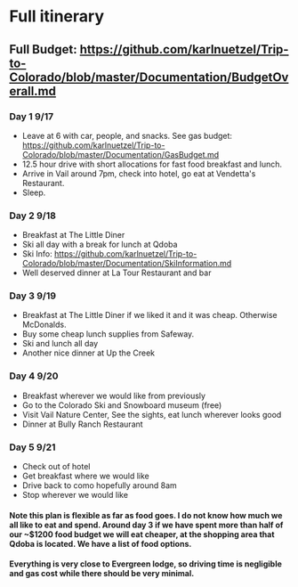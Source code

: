 # Full itinerary
## Full Budget: https://github.com/karlnuetzel/Trip-to-Colorado/blob/master/Documentation/BudgetOverall.md

### Day 1 9/17
* Leave at 6 with car, people, and snacks. See gas budget: https://github.com/karlnuetzel/Trip-to-Colorado/blob/master/Documentation/GasBudget.md
* 12.5 hour drive with short allocations for fast food breakfast and lunch.
* Arrive in Vail around 7pm, check into hotel, go eat at Vendetta's Restaurant.
* Sleep.

### Day 2 9/18
* Breakfast at The Little Diner
* Ski all day with a break for lunch at Qdoba
* Ski Info: https://github.com/karlnuetzel/Trip-to-Colorado/blob/master/Documentation/SkiInformation.md
* Well deserved dinner at La Tour Restaurant and bar

### Day 3 9/19
* Breakfast at The Little Diner if we liked it and it was cheap. Otherwise McDonalds. 
* Buy some cheap lunch supplies from Safeway.
* Ski and lunch all day
* Another nice dinner at Up the Creek

### Day 4 9/20
* Breakfast wherever we would like from previously
* Go to the Colorado Ski and Snowboard museum (free)
* Visit Vail Nature Center, See the sights, eat lunch wherever looks good
* Dinner at Bully Ranch Restaurant

### Day 5 9/21
* Check out of hotel
* Get breakfast where we would like
* Drive back to como hopefully around 8am
* Stop wherever we would like

#### Note this plan is flexible as far as food goes. I do not know how much we all like to eat and spend. Around day 3 if we have spent more than half of our ~$1200 food budget we will eat cheaper, at the shopping area that Qdoba is located. We have a list of food options.
#### Everything is very close to Evergreen lodge, so driving time is negligible and gas cost while there should be very minimal.
